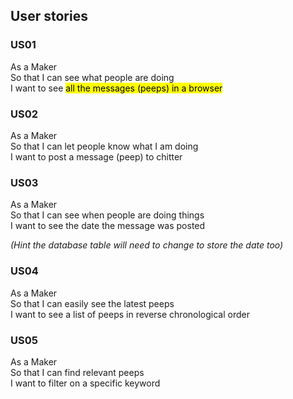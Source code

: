 ## User stories

### US01
As a Maker\
So that I can see what people are doing\
I want to see <mark>all the messages<mark> (peeps)
in a browser

### US02
As a Maker\
So that I can let people know what I am doing\
I want to post a message (peep) to chitter

### US03
As a Maker\
So that I can see when people are doing things\
I want to see the date the message was posted

*(Hint the database table will need to change to store the date too)*

### US04

As a Maker\
So that I can easily see the latest peeps\
I want to see a list of peeps in reverse chronological order

### US05

As a Maker\
So that I can find relevant peeps\
I want to filter on a specific keyword
